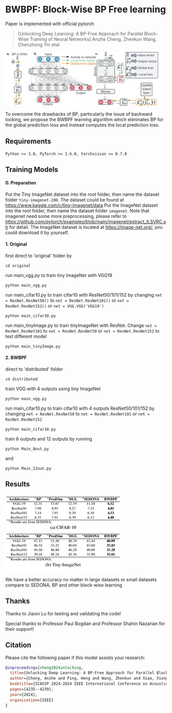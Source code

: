 # BWBPF: Block-Wise BP Free learning
Paper is implemented with official pytorch
>[Unlocking Deep Learning: A BP-Free Approach for Parallel Block-Wise Training of Neural Networks]
>Anzhe Cheng, Zhenkun Wang, Chenzhong Yin etal.

![alt text](misc/overview_distributednn.png?raw=true "Weight updates of BWBPF.")

To overcome the drawbacks of BP, particularly the issue of backward locking, we propose the BWBPF learning algorithm which eliminates BP for the global prediction loss and instead computes the local prediction loss.

## Requirements
`Python >= 3.8, PyTorch >= 1.6.0, torchvision >= 0.7.0`

## Training Models
#### 0. Preparation
Put the Tiny ImageNet dataset into the root folder, then name the dataset folder `tiny-imagenet-200`. The dataset could be found at https://www.kaggle.com/c/tiny-imagenet/data
Put the ImageNet dataset into the root folder, then name the dataset folder `imagenet`. Note that imagenet need some more preprocessing, please refer to https://github.com/pytorch/examples/blob/main/imagenet/extract_ILSVRC.sh for detail. The ImageNet dataset is located at https://image-net.org/, you could download it by yourself.
#### 1. Original
first direct to 'original' folder by
```
cd original
```

run main_vgg.py to train tiny ImageNet with VGG19
```
python main_vgg.py
```

run main_cifar10.py to train cifar10 with ResNet50/101/152 by changing `net = ResNet.ResNet50()` to `net = ResNet.ResNet101()` or `net = ResNet.ResNet152()` or  `net = VGG.VGG('VGG19')`
```
python main_cifar10.py
```

run main_tinyImage.py to train tinyImageNet with ResNet. Change `net = ResNet.ResNet101` to  `net = ResNet.ResNet50` or `net = ResNet.ResNet152` to test different model
```
python main_tinyImage.py
```
#### 2. BWBPF
direct to 'distributed' folder
```
cd distributed
```

train VGG with 4 outputs using tiny ImageNet
```
python main_vgg.py
```

run main_cifar10.py to train cifar10 with 4 outputs ResNet50/101/152 by changing `net = ResNet.ResNet50` to `net = ResNet.ResNet101` or `net = ResNet.ResNet152`
```
python main_cifar10.py
```

train 8 outputs and 12 outputs by running
```
python Main_8out.py
```
and
```
python Main_12out.py
```

## Results

![alt text](misc/table.png?raw=true "Error rate of different methods")

We have a better accuracy no matter in large datasets or small datasets compare to SEDONA, BP and other block-wise learning

## Thanks

Thanks to Jiaxin Lu for testing and validating the code!

Special thanks to Professor Paul Bogdan and Professor Shahin Nazarian for their support!

## Citation

Please cite the following paper if this model assists your research:

```bibtex
@inproceedings{cheng2024unlocking,
  title={Unlocking Deep Learning: A BP-Free Approach for Parallel Block-Wise Training of Neural Networks},
  author={Cheng, Anzhe and Ping, Heng and Wang, Zhenkun and Xiao, Xiongye and Yin, Chenzhong and Nazarian, Shahin and Cheng, Mingxi and Bogdan, Paul},
  booktitle={ICASSP 2024-2024 IEEE International Conference on Acoustics, Speech and Signal Processing (ICASSP)},
  pages={4235--4239},
  year={2024},
  organization={IEEE}
}
```
